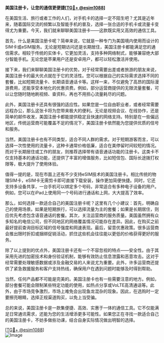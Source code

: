**美国注册卡，让您的通信更便捷[[TG💪+ @esim1088](https://t.me/s/esim1088)]**

在美国生活、旅行或者工作的人们，对手机卡的选择一定不陌生吧？尤其是近年来，随着国际交流的频繁以及智能手机的普及，选择一张合适的手机卡或流量卡变得尤为重要。今天，我们就来聊聊美国注册卡——这款既实用又高效的通信工具。

首先，什么是美国注册卡呢？简单来说，它就是一种专门为美国境内使用而设计的SIM卡或eSIM服务。无论是短期访问还是长期居住，美国注册卡都能满足您的通信需求。相较于传统的实体卡，它更加灵活，支持多种网络制式，能够兼容绝大部分智能手机。无论您是苹果用户还是安卓用户，都可以轻松激活并使用。

接下来，我们来聊聊美国注册卡的优势。对于经常需要出差或者旅游的朋友来说，美国注册卡的最大优点就在于它的灵活性。您可以根据自己的实际需求选择不同的套餐，比如短期流量卡、长期语音通话卡等。这样一来，不仅避免了高昂的国际漫游费用，还能享受本地化的优惠资费。例如，部分运营商提供的无限流量套餐，可以让您随时随地刷视频、查资料，再也不用担心流量耗尽的问题。

此外，美国注册卡还具有很强的适应性。如果您是一位自由职业者，或者经常需要远程办公，那么这张卡将为您带来极大的便利。无论是视频会议、在线协作，还是简单的邮件收发，美国注册卡都能提供稳定且快速的网络支持。特别是在一些偏远地区，传统运营商可能覆盖不足的情况下，美国注册卡依然能为您提供优质的信号和服务。

当然，美国注册卡也有不同类型，适合不同人群的需求。对于短期游客而言，可以选择一次性使用的流量卡，这种卡通常价格低廉，适合在美停留时间较短的情况。而对于长期居住或工作的朋友，则推荐选择带有语音通话功能的注册卡。这类卡不仅支持基本的通话功能，还提供了丰富的增值服务，比如短信包、国际长途拨打权限等，极大提升了使用体验。

值得一提的是，现在市面上还有不少支持eSIM技术的美国注册卡。相比传统的物理SIM卡，eSIM卡无需剪卡即可直接下载安装，操作更加简便快捷。同时，它还支持多设备共享，一台手机可以绑定多个号码，非常适合有多种电子设备的用户。例如，您可以在iPad上使用同一个号码进行通话和上网，大大提高了效率。

那么，如何选择一款适合自己的美国注册卡呢？这里有几个小建议：首先，明确自己的使用场景。如果是短期旅行，可以选择流量为主的套餐；如果是长期居住，则应优先考虑包含语音通话的套餐。其次，关注运营商的服务质量。美国虽然拥有众多知名的电信公司，但不同地区的网络覆盖情况可能存在差异。因此，在购买之前最好提前查询目标区域的信号强度和网速表现。最后，留意优惠政策。很多运营商会推出限时折扣或捆绑促销活动，抓住这些机会往往能以更低的价格获得更好的服务。

除了以上提到的优点外，美国注册卡还有一个不容忽视的特点——安全性。由于其采用先进的加密技术和身份验证机制，能够有效防止信息泄露和恶意攻击。这对于经常需要处理敏感数据或涉及金融交易的人来说尤为重要。此外，许多运营商还提供了紧急救援服务和客户支持热线，确保用户在遇到问题时能够及时得到帮助。

当然，任何产品都不可能是完美的。美国注册卡也有一些需要注意的地方。例如，部分套餐可能会限制某些特定功能的使用，如热点分享或VoLTE高清通话等。此外，由于市场竞争激烈，市场上难免会出现鱼龙混杂的现象。因此，在选购时一定要擦亮眼睛，选择正规渠道购买，以免上当受骗。

总的来说，美国注册卡是一款集便捷、高效、实惠于一体的通信工具。它不仅能满足日常通讯需求，还能为您的生活增添更多可能性。如果您正在寻找一款适合自己的美国注册卡，不妨多做些功课，结合自身实际情况做出明智的选择。

[[TG💪+ @esim1088](https://t.me/s/esim1088)]  
![Image](https://i.postimg.cc/4NQfJmqS/Snipaste-2025-05-13-00-14-12.png)